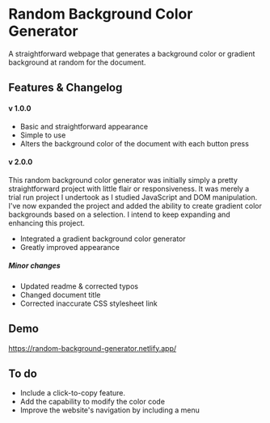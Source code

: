 
# Random Background Color Generator

A straightforward webpage that generates a background color or gradient background at random for the document.

## Features & Changelog
#### v 1.0.0
- Basic and straightforward appearance
- Simple to use
- Alters the background color of the document with each button press

#### v 2.0.0
This random background color generator was initially simply a pretty straightforward project with little flair or responsiveness. It was merely a trial run project I undertook as I studied JavaScript and DOM manipulation. I've now expanded the project and added the ability to create gradient color backgrounds based on a selection. I intend to keep expanding and enhancing this project.
- Integrated a gradient background color generator
- Greatly improved appearance
##### Minor changes
- Updated readme & corrected typos
- Changed document title
- Corrected inaccurate CSS stylesheet link



## Demo

https://random-background-generator.netlify.app/


## To do
- Include a click-to-copy feature.
- Add the capability to modify the color code
- Improve the website's navigation by including a menu
